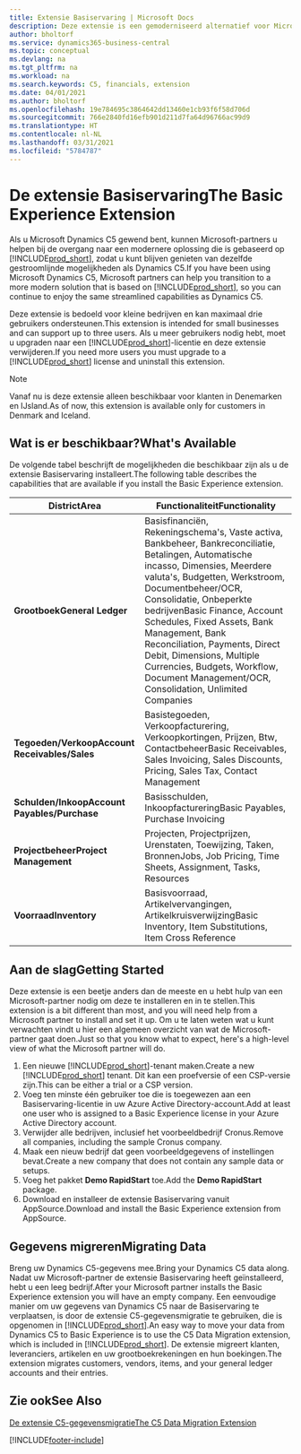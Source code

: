 ```yaml
---
title: Extensie Basiservaring | Microsoft Docs
description: Deze extensie is een gemoderniseerd alternatief voor Microsoft Dynamics C5.
author: bholtorf
ms.service: dynamics365-business-central
ms.topic: conceptual
ms.devlang: na
ms.tgt_pltfrm: na
ms.workload: na
ms.search.keywords: C5, financials, extension
ms.date: 04/01/2021
ms.author: bholtorf
ms.openlocfilehash: 19e784695c3864642dd13460e1cb93f6f58d706d
ms.sourcegitcommit: 766e2840fd16efb901d211d7fa64d96766ac99d9
ms.translationtype: HT
ms.contentlocale: nl-NL
ms.lasthandoff: 03/31/2021
ms.locfileid: "5784787"
---
```

# <a name="the-basic-experience-extension"></a><span data-ttu-id="03cd5-103">De extensie Basiservaring</span><span class="sxs-lookup"><span data-stu-id="03cd5-103">The Basic Experience Extension</span></span>
<span data-ttu-id="03cd5-104">Als u Microsoft Dynamics C5 gewend bent, kunnen Microsoft-partners u helpen bij de overgang naar een modernere oplossing die is gebaseerd op [!INCLUDE[prod_short](includes/prod_short.md)], zodat u kunt blijven genieten van dezelfde gestroomlijnde mogelijkheden als Dynamics C5.</span><span class="sxs-lookup"><span data-stu-id="03cd5-104">If you have been using Microsoft Dynamics C5, Microsoft partners can help you transition to a more modern solution that is based on [!INCLUDE[prod_short](includes/prod_short.md)], so you can continue to enjoy the same streamlined capabilities as Dynamics C5.</span></span>

<span data-ttu-id="03cd5-105">Deze extensie is bedoeld voor kleine bedrijven en kan maximaal drie gebruikers ondersteunen.</span><span class="sxs-lookup"><span data-stu-id="03cd5-105">This extension is intended for small businesses and can support up to three users.</span></span> <span data-ttu-id="03cd5-106">Als u meer gebruikers nodig hebt, moet u upgraden naar een [!INCLUDE[prod_short](includes/prod_short.md)]-licentie en deze extensie verwijderen.</span><span class="sxs-lookup"><span data-stu-id="03cd5-106">If you need more users you must upgrade to a [!INCLUDE[prod_short](includes/prod_short.md)] license and uninstall this extension.</span></span>

> [!NOTE]
> <span data-ttu-id="03cd5-107">Vanaf nu is deze extensie alleen beschikbaar voor klanten in Denemarken en IJsland.</span><span class="sxs-lookup"><span data-stu-id="03cd5-107">As of now, this extension is available only for customers in Denmark and Iceland.</span></span> 

## <a name="whats-available"></a><span data-ttu-id="03cd5-108">Wat is er beschikbaar?</span><span class="sxs-lookup"><span data-stu-id="03cd5-108">What's Available</span></span>
<span data-ttu-id="03cd5-109">De volgende tabel beschrijft de mogelijkheden die beschikbaar zijn als u de extensie Basiservaring installeert.</span><span class="sxs-lookup"><span data-stu-id="03cd5-109">The following table describes the capabilities that are available if you install the Basic Experience extension.</span></span>

|<span data-ttu-id="03cd5-110">District</span><span class="sxs-lookup"><span data-stu-id="03cd5-110">Area</span></span>  |<span data-ttu-id="03cd5-111">Functionaliteit</span><span class="sxs-lookup"><span data-stu-id="03cd5-111">Functionality</span></span>  |
|---------|---------|
|<span data-ttu-id="03cd5-112">**Grootboek**</span><span class="sxs-lookup"><span data-stu-id="03cd5-112">**General Ledger**</span></span> |<span data-ttu-id="03cd5-113">Basisfinanciën, Rekeningschema's, Vaste activa, Bankbeheer, Bankreconciliatie, Betalingen, Automatische incasso, Dimensies, Meerdere valuta's, Budgetten, Werkstroom, Documentbeheer/OCR, Consolidatie, Onbeperkte bedrijven</span><span class="sxs-lookup"><span data-stu-id="03cd5-113">Basic Finance, Account Schedules, Fixed Assets, Bank Management, Bank Reconciliation, Payments, Direct Debit, Dimensions, Multiple Currencies, Budgets, Workflow, Document Management/OCR, Consolidation, Unlimited Companies</span></span>|
|<span data-ttu-id="03cd5-114">**Tegoeden/Verkoop**</span><span class="sxs-lookup"><span data-stu-id="03cd5-114">**Account Receivables/Sales**</span></span> |<span data-ttu-id="03cd5-115">Basistegoeden, Verkoopfacturering, Verkoopkortingen, Prijzen, Btw, Contactbeheer</span><span class="sxs-lookup"><span data-stu-id="03cd5-115">Basic Receivables, Sales Invoicing, Sales Discounts, Pricing, Sales Tax, Contact Management</span></span> |
|<span data-ttu-id="03cd5-116">**Schulden/Inkoop**</span><span class="sxs-lookup"><span data-stu-id="03cd5-116">**Account Payables/Purchase**</span></span> |<span data-ttu-id="03cd5-117">Basisschulden, Inkoopfacturering</span><span class="sxs-lookup"><span data-stu-id="03cd5-117">Basic Payables, Purchase Invoicing</span></span> |
|<span data-ttu-id="03cd5-118">**Projectbeheer**</span><span class="sxs-lookup"><span data-stu-id="03cd5-118">**Project Management**</span></span> |<span data-ttu-id="03cd5-119">Projecten, Projectprijzen, Urenstaten, Toewijzing, Taken, Bronnen</span><span class="sxs-lookup"><span data-stu-id="03cd5-119">Jobs, Job Pricing, Time Sheets, Assignment, Tasks, Resources</span></span> |
|<span data-ttu-id="03cd5-120">**Voorraad**</span><span class="sxs-lookup"><span data-stu-id="03cd5-120">**Inventory**</span></span> |<span data-ttu-id="03cd5-121">Basisvoorraad, Artikelvervangingen, Artikelkruisverwijzing</span><span class="sxs-lookup"><span data-stu-id="03cd5-121">Basic Inventory, Item Substitutions, Item Cross Reference</span></span> |

## <a name="getting-started"></a><span data-ttu-id="03cd5-122">Aan de slag</span><span class="sxs-lookup"><span data-stu-id="03cd5-122">Getting Started</span></span>
<span data-ttu-id="03cd5-123">Deze extensie is een beetje anders dan de meeste en u hebt hulp van een Microsoft-partner nodig om deze te installeren en in te stellen.</span><span class="sxs-lookup"><span data-stu-id="03cd5-123">This extension is a bit different than most, and you will need help from a Microsoft partner to install and set it up.</span></span> <span data-ttu-id="03cd5-124">Om u te laten weten wat u kunt verwachten vindt u hier een algemeen overzicht van wat de Microsoft-partner gaat doen.</span><span class="sxs-lookup"><span data-stu-id="03cd5-124">Just so that you know what to expect, here's a high-level view of what the Microsoft partner will do.</span></span>

1. <span data-ttu-id="03cd5-125">Een nieuwe [!INCLUDE[prod_short](includes/prod_short.md)]-tenant maken.</span><span class="sxs-lookup"><span data-stu-id="03cd5-125">Create a new [!INCLUDE[prod_short](includes/prod_short.md)] tenant.</span></span> <span data-ttu-id="03cd5-126">Dit kan een proefversie of een CSP-versie zijn.</span><span class="sxs-lookup"><span data-stu-id="03cd5-126">This can be either a trial or a CSP version.</span></span>
2. <span data-ttu-id="03cd5-127">Voeg ten minste één gebruiker toe die is toegewezen aan een Basiservaring-licentie in uw Azure Active Directory-account.</span><span class="sxs-lookup"><span data-stu-id="03cd5-127">Add at least one user who is assigned to a Basic Experience license in your Azure Active Directory account.</span></span>
3. <span data-ttu-id="03cd5-128">Verwijder alle bedrijven, inclusief het voorbeeldbedrijf Cronus.</span><span class="sxs-lookup"><span data-stu-id="03cd5-128">Remove all companies, including the sample Cronus company.</span></span>
4. <span data-ttu-id="03cd5-129">Maak een nieuw bedrijf dat geen voorbeeldgegevens of instellingen bevat.</span><span class="sxs-lookup"><span data-stu-id="03cd5-129">Create a new company that does not contain any sample data or setups.</span></span>
5. <span data-ttu-id="03cd5-130">Voeg het pakket **Demo RapidStart** toe.</span><span class="sxs-lookup"><span data-stu-id="03cd5-130">Add the **Demo RapidStart** package.</span></span> <!--what does the pockage contain?-->
6. <span data-ttu-id="03cd5-131">Download en installeer de extensie Basiservaring vanuit AppSource.</span><span class="sxs-lookup"><span data-stu-id="03cd5-131">Download and install the Basic Experience extension from AppSource.</span></span>

## <a name="migrating-data"></a><span data-ttu-id="03cd5-132">Gegevens migreren</span><span class="sxs-lookup"><span data-stu-id="03cd5-132">Migrating Data</span></span>
<span data-ttu-id="03cd5-133">Breng uw Dynamics C5-gegevens mee.</span><span class="sxs-lookup"><span data-stu-id="03cd5-133">Bring your Dynamics C5 data along.</span></span> <span data-ttu-id="03cd5-134">Nadat uw Microsoft-partner de extensie Basiservaring heeft geïnstalleerd, hebt u een leeg bedrijf.</span><span class="sxs-lookup"><span data-stu-id="03cd5-134">After your Microsoft partner installs the Basic Experience extension you will have an empty company.</span></span> <span data-ttu-id="03cd5-135">Een eenvoudige manier om uw gegevens van Dynamics C5 naar de Basiservaring te verplaatsen, is door de extensie C5-gegevensmigratie te gebruiken, die is opgenomen in [!INCLUDE[prod_short](includes/prod_short.md)].</span><span class="sxs-lookup"><span data-stu-id="03cd5-135">An easy way to move your data from Dynamics C5 to Basic Experience is to use the C5 Data Migration extension, which is included in [!INCLUDE[prod_short](includes/prod_short.md)].</span></span> <span data-ttu-id="03cd5-136">De extensie migreert klanten, leveranciers, artikelen en uw grootboekrekeningen en hun boekingen.</span><span class="sxs-lookup"><span data-stu-id="03cd5-136">The extension migrates customers, vendors, items, and your general ledger accounts and their entries.</span></span>

## <a name="see-also"></a><span data-ttu-id="03cd5-137">Zie ook</span><span class="sxs-lookup"><span data-stu-id="03cd5-137">See Also</span></span>
[<span data-ttu-id="03cd5-138">De extensie C5-gegevensmigratie</span><span class="sxs-lookup"><span data-stu-id="03cd5-138">The C5 Data Migration Extension</span></span>](ui-extensions-c5-data-migration.md)

[!INCLUDE[footer-include](includes/footer-banner.md)]